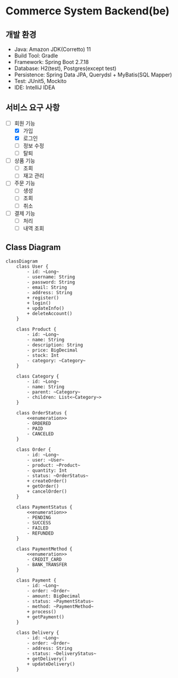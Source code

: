 # Commerce System Backend(be)

## 개발 환경

- Java: Amazon JDK(Corretto) 11
- Build Tool: Gradle
- Framework: Spring Boot 2.7.18
- Database: H2(test), Postgres(except test)
- Persistence: Spring Data JPA, Querydsl + MyBatis(SQL Mapper)
- Test: JUnit5, Mockito
- IDE: IntelliJ IDEA

## 서비스 요구 사항

- [ ] 회원 기능
    - [x] 가입
    - [x] 로그인
    - [ ] 정보 수정
    - [ ] 탈퇴
- [ ] 상품 기능
    - [ ] 조회
    - [ ] 재고 관리
- [ ] 주문 기능
    - [ ] 생성
    - [ ] 조회
    - [ ] 취소
- [ ] 결제 기능
    - [ ] 처리
    - [ ] 내역 조회

## Class Diagram

```mermaid
classDiagram
    class User {
        - id: ~Long~
        - username: String
        - password: String
        - email: String
        - address: String
        + register()
        + login()
        + updateInfo()
        + deleteAccount()
    }

    class Product {
        - id: ~Long~
        - name: String
        - description: String
        - price: BigDecimal
        - stock: Int
        - category: ~Category~
    }

    class Category {
        - id: ~Long~
        - name: String
        - parent: ~Category~
        - children: List<~Category~>
    }

    class OrderStatus {
        <<enumeration>>
        - ORDERED
        - PAID
        - CANCELED
    }

    class Order {
        - id: ~Long~
        - user: ~User~
        - product: ~Product~
        - quantity: Int
        - status: ~OrderStatus~
        + createOrder()
        + getOrder()
        + cancelOrder()
    }

    class PaymentStatus {
        <<enumeration>>
        - PENDING
        - SUCCESS
        - FAILED
        - REFUNDED
    }

    class PaymentMethod {
        <<enumeration>>
        - CREDIT_CARD
        - BANK_TRANSFER
    }

    class Payment {
        - id: ~Long~
        - order: ~Order~
        - amount: BigDecimal
        - status: ~PaymentStatus~
        - method: ~PaymentMethod~
        + process()
        + getPayment()
    }

    class Delivery {
        - id: ~Long~
        - order: ~Order~
        - address: String
        - status: ~DeliveryStatus~
        + getDelivery()
        + updateDelivery()
    }
```
